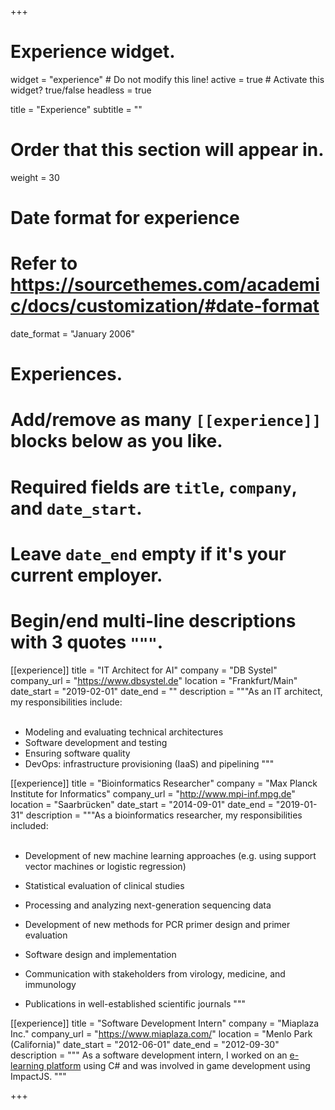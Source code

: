 +++
# Experience widget.
widget = "experience"  # Do not modify this line!
active = true  # Activate this widget? true/false
headless = true

title = "Experience"
subtitle = ""

# Order that this section will appear in.
weight = 30 

# Date format for experience
#   Refer to https://sourcethemes.com/academic/docs/customization/#date-format
date_format = "January 2006"

# Experiences.
#   Add/remove as many `[[experience]]` blocks below as you like.
#   Required fields are `title`, `company`, and `date_start`.
#   Leave `date_end` empty if it's your current employer.
#   Begin/end multi-line descriptions with 3 quotes `"""`.
[[experience]]
title = "IT Architect for AI"
company = "DB Systel"
company_url = "https://www.dbsystel.de"
location = "Frankfurt/Main"
date_start = "2019-02-01"
date_end = ""
description = """As an IT architect, my responsibilities include:<br><br>

* Modeling and evaluating technical architectures
* Software development and testing
* Ensuring software quality 
* DevOps: infrastructure provisioning (IaaS) and pipelining
"""

[[experience]]
  title = "Bioinformatics Researcher"
  company = "Max Planck Institute for Informatics"
  company_url = "http://www.mpi-inf.mpg.de"
  location = "Saarbrücken"
  date_start = "2014-09-01"
  date_end = "2019-01-31"
  description = """As a bioinformatics researcher, my responsibilities included:<br><br>

* Development of new machine learning approaches (e.g. using support vector machines or logistic regression)

* Statistical evaluation of clinical studies

* Processing and analyzing next-generation sequencing data

* Development of new methods for PCR primer design and primer evaluation

* Software design and implementation

* Communication with stakeholders from virology, medicine, and immunology 

* Publications in well-established scientific journals
"""

[[experience]]
  title = "Software Development Intern"
  company = "Miaplaza Inc."
  company_url = "https://www.miaplaza.com/"
  location = "Menlo Park (California)"
  date_start = "2012-06-01"
  date_end = "2012-09-30"
  description = """
As a software development intern, I worked on an [e-learning platform](http://www.alwaysicecream.com) using C# and was involved in game development using ImpactJS.
"""

+++

